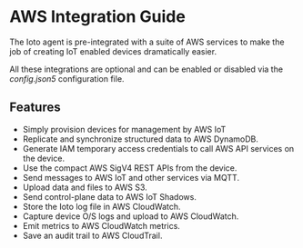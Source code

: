# AWS Integration Guide

The Ioto agent is pre-integrated with a suite of AWS services to make the job of creating IoT enabled devices dramatically easier.

All these integrations are optional and can be enabled or disabled via the *config.json5* configuration file.

## Features

* Simply provision devices for management by AWS IoT
* Replicate and synchronize structured data to AWS DynamoDB.
* Generate IAM temporary access credentials to call AWS API services on the device.
* Use the compact AWS SigV4 REST APIs from the device.
* Send messages to AWS IoT and other services via MQTT.
* Upload data and files to AWS S3.
* Send control-plane data to AWS IoT Shadows.
* Store the Ioto log file in AWS CloudWatch.
* Capture device O/S logs and upload to AWS CloudWatch.
* Emit metrics to AWS CloudWatch metrics.
* Save an audit trail to AWS CloudTrail.
